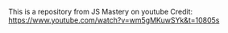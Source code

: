 This is a repository from JS Mastery on youtube
Credit: https://www.youtube.com/watch?v=wm5gMKuwSYk&t=10805s
